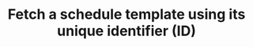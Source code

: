 ---
title: Fetch a schedule template using its unique identifier (ID)
api:
  file: stagingadfincom-apidocspublic-apis.json
  operationId: getScheduleTemplates
hidden: false
---